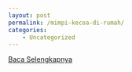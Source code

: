 ```yaml
---
layout: post
permalink: /mimpi-kecoa-di-rumah/
categories:
    - Uncategorized
---
```


[Baca Selengkapnya](/06)